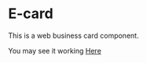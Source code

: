 # E-card

This is a web business card component.

You may see it working [Here](https://gsoldateli.github.io/e-card/)